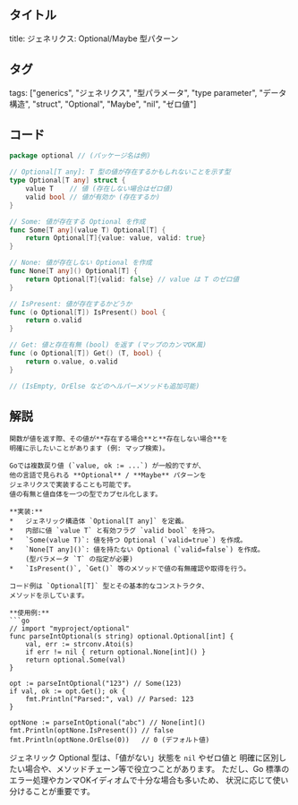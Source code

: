 ## タイトル
title: ジェネリクス: Optional/Maybe 型パターン

## タグ
tags: ["generics", "ジェネリクス", "型パラメータ", "type parameter", "データ構造", "struct", "Optional", "Maybe", "nil", "ゼロ値"]

## コード
```go
package optional // (パッケージ名は例)

// Optional[T any]: T 型の値が存在するかもしれないことを示す型
type Optional[T any] struct {
	value T    // 値 (存在しない場合はゼロ値)
	valid bool // 値が有効か (存在するか)
}

// Some: 値が存在する Optional を作成
func Some[T any](value T) Optional[T] {
	return Optional[T]{value: value, valid: true}
}

// None: 値が存在しない Optional を作成
func None[T any]() Optional[T] {
	return Optional[T]{valid: false} // value は T のゼロ値
}

// IsPresent: 値が存在するかどうか
func (o Optional[T]) IsPresent() bool {
	return o.valid
}

// Get: 値と存在有無 (bool) を返す (マップのカンマOK風)
func (o Optional[T]) Get() (T, bool) {
	return o.value, o.valid
}

// (IsEmpty, OrElse などのヘルパーメソッドも追加可能)

```

## 解説
```text
関数が値を返す際、その値が**存在する場合**と**存在しない場合**を
明確に示したいことがあります (例: マップ検索)。

Goでは複数戻り値 (`value, ok := ...`) が一般的ですが、
他の言語で見られる **Optional** / **Maybe** パターンを
ジェネリクスで実装することも可能です。
値の有無と値自体を一つの型でカプセル化します。

**実装:**
*   ジェネリック構造体 `Optional[T any]` を定義。
*   内部に値 `value T` と有効フラグ `valid bool` を持つ。
*   `Some(value T)`: 値を持つ Optional (`valid=true`) を作成。
*   `None[T any]()`: 値を持たない Optional (`valid=false`) を作成。
    (型パラメータ `T` の指定が必要)
*   `IsPresent()`, `Get()` 等のメソッドで値の有無確認や取得を行う。

コード例は `Optional[T]` 型とその基本的なコンストラクタ、
メソッドを示しています。

**使用例:**
```go
// import "myproject/optional"
func parseIntOptional(s string) optional.Optional[int] {
    val, err := strconv.Atoi(s)
    if err != nil { return optional.None[int]() }
    return optional.Some(val)
}

opt := parseIntOptional("123") // Some(123)
if val, ok := opt.Get(); ok {
    fmt.Println("Parsed:", val) // Parsed: 123
}

optNone := parseIntOptional("abc") // None[int]()
fmt.Println(optNone.IsPresent()) // false
fmt.Println(optNone.OrElse(0))   // 0 (デフォルト値)
```

ジェネリック Optional 型は、「値がない」状態を `nil` やゼロ値と
明確に区別したい場合や、メソッドチェーン等で役立つことがあります。
ただし、Go 標準のエラー処理やカンマOKイディオムで十分な場合も多いため、
状況に応じて使い分けることが重要です。